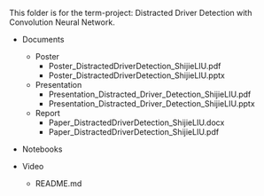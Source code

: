 This folder is for the term-project: Distracted Driver Detection with Convolution Neural Network. 
- Documents
	- Poster
		- Poster_DistractedDriverDetection_ShijieLIU.pdf
		- Poster_DistractedDriverDetection_ShijieLIU.pptx
	- Presentation
		- Presentation_Distracted_Driver_Detection_ShijieLIU.pdf
		- Presentation_Distracted_Driver_Detection_ShijieLIU.pptx
	- Report
		- Paper_DistractedDriverDetection_ShijieLIU.docx
		- Paper_DistractedDriverDetection_ShijieLIU.pdf
- Notebooks

- Video
	- README.md 
